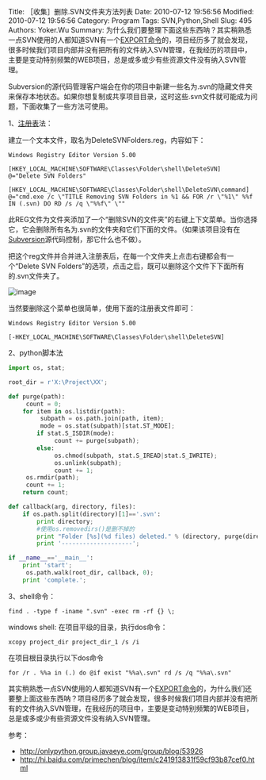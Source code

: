 ﻿Title: ［收集］删除.SVN文件夹方法列表
Date: 2010-07-12 19:56:56
Modified: 2010-07-12 19:56:56
Category: Program
Tags: SVN,Python,Shell
Slug: 495
Authors: Yoker.Wu
Summary: 
    为什么我们要整理下面这些东西呐？其实稍熟悉一点SVN使用的人都知道SVN有一个[EXPORT命令](http://www.google.com/search?hl=zh-CN&q=SVN%E7%9A%84EXPORT%E5%91%BD%E4%BB%A4&client=pub-9809305251274649)的，项目经历多了就会发现，很多时候我们项目内部并没有把所有的文件纳入SVN管理，在我经历的项目中，主要是变动特别频繁的WEB项目，总是或多或少有些资源文件没有纳入SVN管理。


Subversion的源代码管理客户端会在你的项目中新建一些名为.svn的隐藏文件夹来保存本地状态。如果你想复制或共享项目目录，这时这些.svn文件就可能成为问题，下面收集了一些方法可使用。

1、[注册表](http://www.google.com/search?hl=zh-CN&q=%E6%B3%A8%E5%86%8C%E8%A1%A8&client=pub-9809305251274649)法：

建立一个文本文件，取名为DeleteSVNFolders.reg，内容如下：

```text
Windows Registry Editor Version 5.00

[HKEY_LOCAL_MACHINE\SOFTWARE\Classes\Folder\shell\DeleteSVN] 
@="Delete SVN Folders"

[HKEY_LOCAL_MACHINE\SOFTWARE\Classes\Folder\shell\DeleteSVN\command] 
@="cmd.exe /c \"TITLE Removing SVN Folders in %1 && FOR /r \"%1\" %%f IN (.svn) DO RD /s /q \"%%f\" \""
```

此REG文件为文件夹添加了一个“删除SVN的文件夹”的右键上下文菜单。当你选择它，它会删除所有名为.svn的文件夹和它们下面的文件。（如果该项目没有在[Subversion](http://www.google.com/search?hl=zh-CN&q=Subversion&client=pub-9809305251274649)源代码控制，那它什么也不做）。

把这个reg文件并合并进入注册表后，在每一个文件夹上点击右键都会有一个“Delete SVN Folders”的选项，点击之后，既可以删除这个文件下下面所有的.svn文件夹了。

![image](/attachments/month_1007/w2010712195953.jpg)

当然要删除这个菜单也很简单，使用下面的注册表文件即可：

```text
Windows Registry Editor Version 5.00

[-HKEY_LOCAL_MACHINE\SOFTWARE\Classes\Folder\shell\DeleteSVN] 
```

2、python脚本法

```python
import os, stat;

root_dir = r'X:\Project\XX';

def purge(path):
     count = 0;
    for item in os.listdir(path):
         subpath = os.path.join(path, item);
         mode = os.stat(subpath)[stat.ST_MODE];
        if stat.S_ISDIR(mode):
             count += purge(subpath);
        else:
             os.chmod(subpath, stat.S_IREAD|stat.S_IWRITE);
             os.unlink(subpath);
             count += 1;
     os.rmdir(path);
     count += 1;
    return count;

def callback(arg, directory, files):
    if os.path.split(directory)[1]=='.svn':
        print directory;
        #使用os.removedirs()是删不掉的
        print "Folder [%s](%d files) deleted." % (directory, purge(directory));
        print '--------------------';

if __name__=='__main__':
    print 'start';
     os.path.walk(root_dir, callback, 0);
    print 'complete.';
```

3、shell命令：

```shell
find . -type f -iname ".svn" -exec rm -rf {} \;
```

windows shell: 在项目平级的目录，执行dos命令： 

```
xcopy project_dir project_dir_1 /s /i 
```

在项目根目录执行以下dos命令 

```
for /r . %%a in (.) do @if exist "%%a\.svn" rd /s /q "%%a\.svn"
```

其实稍熟悉一点SVN使用的人都知道SVN有一个[EXPORT命令](http://www.google.com/search?hl=zh-CN&q=SVN%E7%9A%84EXPORT%E5%91%BD%E4%BB%A4&client=pub-9809305251274649)的，为什么我们还要整上面这些东西呐？项目经历多了就会发现，很多时候我们项目内部并没有把所有的文件纳入SVN管理，在我经历的项目中，主要是变动特别频繁的WEB项目，总是或多或少有些资源文件没有纳入SVN管理。

参考：

* <http://onlypython.group.javaeye.com/group/blog/53926>
* <http://hi.baidu.com/primechen/blog/item/c241913831f59cf93b87cef0.html>
